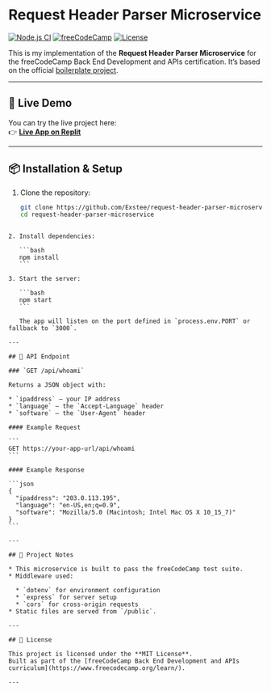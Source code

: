 # Request Header Parser Microservice

[![Node.js CI](https://img.shields.io/badge/node.js-18.x-green)](https://nodejs.org/)
[![freeCodeCamp](https://img.shields.io/badge/freeCodeCamp-Project-blue)](https://www.freecodecamp.org/learn/back-end-development-and-apis/back-end-development-and-apis-projects/request-header-parser-microservice)
[![License](https://img.shields.io/badge/license-MIT-lightgrey.svg)](#license)

This is my implementation of the **Request Header Parser Microservice** for the freeCodeCamp Back End Development and APIs certification. It’s based on the official [boilerplate project](https://github.com/freeCodeCamp/boilerplate-project-headerparser).

---

## 🚀 Live Demo

You can try the live project here:  
👉 **[Live App on Replit]([https://your-replit-url.repl.co/api/whoami](https://015bc6d1-8c74-4450-addc-8714c8318d8c-00-1f706x7gdlsh8.janeway.replit.dev/))**  

---

## 📦 Installation & Setup

1. Clone the repository:
   ```bash
   git clone https://github.com/Exstee/request-header-parser-microservice.git
   cd request-header-parser-microservice
````

2. Install dependencies:

   ```bash
   npm install
   ```

3. Start the server:

   ```bash
   npm start
   ```

   The app will listen on the port defined in `process.env.PORT` or fallback to `3000`.

---

## 📡 API Endpoint

### `GET /api/whoami`

Returns a JSON object with:

* `ipaddress` — your IP address
* `language` — the `Accept-Language` header
* `software` — the `User-Agent` header

#### Example Request

```
GET https://your-app-url/api/whoami
```

#### Example Response

```json
{
  "ipaddress": "203.0.113.195",
  "language": "en-US,en;q=0.9",
  "software": "Mozilla/5.0 (Macintosh; Intel Mac OS X 10_15_7)"
}
```

---

## 🧩 Project Notes

* This microservice is built to pass the freeCodeCamp test suite.
* Middleware used:

  * `dotenv` for environment configuration
  * `express` for server setup
  * `cors` for cross-origin requests
* Static files are served from `/public`.

---

## 📄 License

This project is licensed under the **MIT License**.
Built as part of the [freeCodeCamp Back End Development and APIs curriculum](https://www.freecodecamp.org/learn/).

---